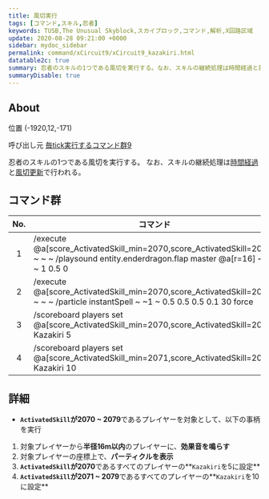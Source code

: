 ```yaml
---
title: 風切実行
tags: [コマンド,スキル,忍者]
keywords: TUSB,The Unusual Skyblock,スカイブロック,コマンド,解析,X回路区域
update: 2020-08-28 09:21:00 +0000
sidebar: mydoc_sidebar
permalink: command/xCircuit9/xCircuit9_kazakiri.html
datatable2c: true
summary: 忍者のスキルの1つである風切を実行する。なお、スキルの継続処理は時間経過と風切更新で行われる。
summaryDisable: true
---
```


## About

<span class="tagYellow">位置</span> (-1920,12,-171)

<span class="tagBlack">呼び出し元</span> [毎tick実行するコマンド群9]({{site.baseurl}}/command/xCircuit9/xCircuit9_command.html)

忍者のスキルの1つである風切を実行する。
なお、スキルの継続処理は[時間経過]({{site.baseurl}}//command/xCircuit1/xCircuit1_timeElapsed.html)と[風切更新]({{site.baseurl}}/command/xCircuit1/xCircuit1_kazakiriUpdata.html)で行われる。

## コマンド群

<div class="datatable2c-begin"></div>

|No.|コマンド|
|:-:|-|
|1|/execute @a[score_ActivatedSkill_min=2070,score_ActivatedSkill=2079] ~ ~ ~ /playsound entity.enderdragon.flap master @a[r=16] ~ ~ ~ 1 0.5 0|
|2|/execute @a[score_ActivatedSkill_min=2070,score_ActivatedSkill=2079] ~ ~ ~ /particle instantSpell ~ ~1 ~ 0.5 0.5 0.5 0.1 30 force|
|3|/scoreboard players set @a[score_ActivatedSkill_min=2070,score_ActivatedSkill=2070] Kazakiri 5|
|4|/scoreboard players set @a[score_ActivatedSkill_min=2071,score_ActivatedSkill=2079] Kazakiri 10|

<div class="datatable2c-end"></div>

## 詳細

- **`ActivatedSkill`が2070 ~ 2079**であるプレイヤーを対象として、以下の事柄を実行

1. 対象プレイヤーから**半径16m以内**のプレイヤーに、**効果音を鳴らす**
2. 対象プレイヤーの座標上で、**パーティクルを表示**
3. **`ActivatedSkill`が2070**であるすべてのプレイヤーの**`Kazakiri`を5に設定**
4. **`ActivatedSkill`が2071 ~ 2079**であるすべてのプレイヤーの**`Kazakiri`を10に設定**

